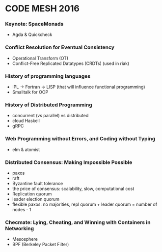 # CODE MESH 2016

### Keynote: SpaceMonads

* Agda & Quickcheck

### Conflict Resolution for Eventual Consistency

* Operational Transform \(OT\)
* Conflict-Free Replicated Datatypes \(CRDTs\) \(used in riak\)

### History of programming languages

* IPL -&gt; Fortran -&gt; LISP \(that will influence functional programming\)
* Smalltalk for OOP

### History of Distributed Programming

* concurrent \(vs parallel\) vs distributed
* cloud Haskell
* gRPC

### Web Programming without Errors, and Coding without Typing

* elm & atomist

### Distributed Consensus: Making Impossible Possible

* paxos
* raft
* Byzantine fault tolerance
* the price of consensus: scalability, slow, computational cost
* Replication quorum
* leader election quorum
* flexible paxos: no majorities, repl quorum + leader quorum = number of nodes - 1

### Checmate: Lying, Cheating, and Winning with Containers in Networking

* Mesosphere
* BPF \(Berkeley Packet Filter\)

